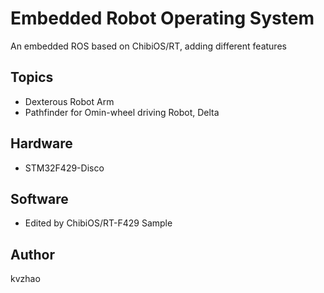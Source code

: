 # Embedded Robot Operating System

An embedded ROS based on ChibiOS/RT, adding different features

## Topics

* Dexterous Robot Arm
* Pathfinder for Omin-wheel driving Robot, Delta


## Hardware

* STM32F429-Disco

## Software

* Edited by ChibiOS/RT-F429 Sample

## Author

kvzhao  
